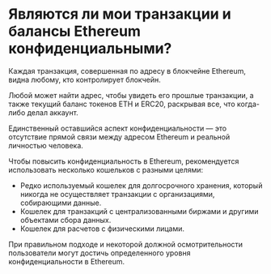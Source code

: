# Являются ли мои транзакции и балансы Ethereum конфиденциальными?

Каждая транзакция, совершенная по адресу в блокчейне Ethereum, видна любому, кто контролирует блокчейн.

Любой может найти адрес, чтобы увидеть его прошлые транзакции, а также текущий баланс токенов ETH и ERC20, раскрывая все, что когда-либо делал аккаунт.

Единственный оставшийся аспект конфиденциальности — это отсутствие прямой связи между адресом Ethereum и реальной личностью человека.

Чтобы повысить конфиденциальность в Ethereum, рекомендуется использовать несколько кошельков с разными целями:

- Редко используемый кошелек для долгосрочного хранения, который никогда не осуществляет транзакции с организациями, собирающими данные.
- Кошелек для транзакций с централизованными биржами и другими объектами сбора данных.
- Кошелек для расчетов с физическими лицами.

При правильном подходе и некоторой должной осмотрительности пользователи могут достичь определенного уровня конфиденциальности в Ethereum.